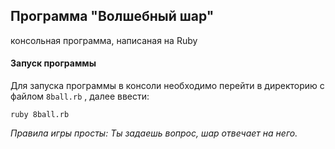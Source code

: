 ## Программа "Волшебный шар"
консольная программа, написаная на Ruby

#### Запуск программы
Для запуска программы в консоли необходимо перейти в директорию с файлом `8ball.rb`
, далее ввести:
```
ruby 8ball.rb
```

*Правила игры просты: Ты задаешь вопрос, шар отвечает на него.*